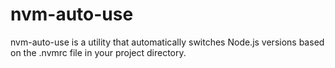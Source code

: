 # nvm-auto-use
nvm-auto-use is a utility that automatically switches Node.js versions based on the .nvmrc file in your project directory.
